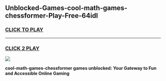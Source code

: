 
## Unblocked-Games-cool-math-games-chessformer-Play-Free-64idl
<h3>
<a href="https://premium76.site?title=cool-math-games-chessformer&ref=10A">CLICK TO PLAY</a></h3>
<hr>

<h3>
<a href="https://premium76.site?title=cool-math-games-chessformer&ref=10A">CLICK 2 PLAY</a>
  
</h3>

<a href="https://premium76.site?title=cool-math-games-chessformer&ref=10A"><img src="https://clearcache.store/games.png"></a>


**cool-math-games-chessformer games unblocked: Your Gateway to Fun and Accessible Online Gaming**

